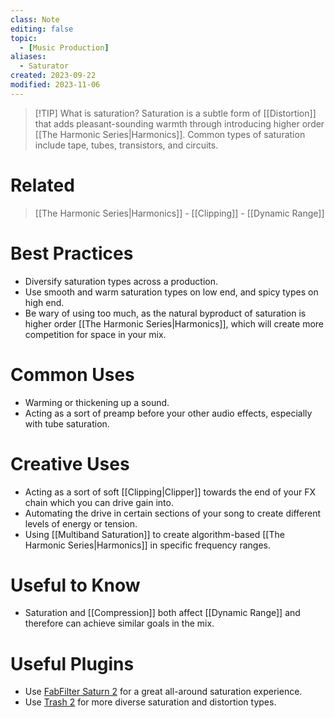 ```yaml
---
class: Note
editing: false
topic:
  - [Music Production]
aliases:
  - Saturator
created: 2023-09-22
modified: 2023-11-06
---
```


> [!TIP] What is saturation?
> Saturation is a subtle form of [[Distortion]] that adds pleasant-sounding warmth through introducing higher order [[The Harmonic Series|Harmonics]]. Common types of saturation include tape, tubes, transistors, and circuits.

# Related

> [[The Harmonic Series|Harmonics]] - [[Clipping]] - [[Dynamic Range]]

# Best Practices

- Diversify saturation types across a production.
- Use smooth and warm saturation types on low end, and spicy types on high end.
- Be wary of using too much, as the natural byproduct of saturation is higher order [[The Harmonic Series|Harmonics]], which will create more competition for space in your mix.

# Common Uses

- Warming or thickening up a sound.
- Acting as a sort of preamp before your other audio effects, especially with tube saturation.

# Creative Uses

- Acting as a sort of soft [[Clipping|Clipper]] towards the end of your FX chain which you can drive gain into.
- Automating the drive in certain sections of your song to create different levels of energy or tension.
- Using [[Multiband Saturation]] to create algorithm-based [[The Harmonic Series|Harmonics]] in specific frequency ranges.

# Useful to Know

- Saturation and [[Compression]] both affect [[Dynamic Range]] and therefore can achieve similar goals in the mix.

# Useful Plugins

- Use [FabFilter Saturn 2](https://www.fabfilter.com/products/saturn-2-multiband-distortion-saturation-plug-in) for a great all-around saturation experience.
- Use [Trash 2](https://www.izotope.com/en/products/trash.html) for more diverse saturation and distortion types.
